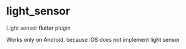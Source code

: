 # light_sensor

Light sensor flutter plugin

Works only on Android, because iOS does not implement light sensor